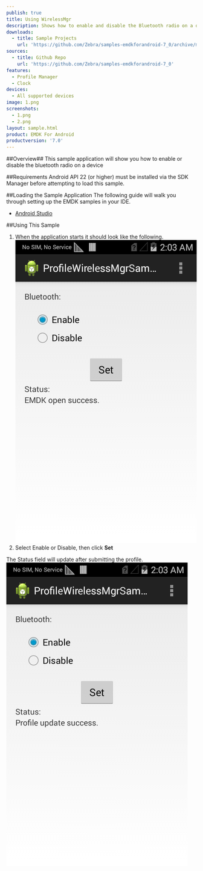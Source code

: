 ```yaml
---
publish: true
title: Using WirelessMgr
description: Shows how to enable and disable the Bluetooth radio on a device.
downloads:
  - title: Sample Projects
    url: 'https://github.com/Zebra/samples-emdkforandroid-7_0/archive/master.zip'
sources:
  - title: Github Repo
    url: 'https://github.com/Zebra/samples-emdkforandroid-7_0'
features:
  - Profile Manager
  - Clock
devices:
  - All supported devices
image: 1.png
screenshots:
  - 1.png
  - 2.png
layout: sample.html
product: EMDK For Android
productversion: '7.0'
---
```


##Overview##
This sample application will show you how to enable or disable the bluetooth radio on a device



##Requirements
Android API 22 (or higher) must be installed via the SDK Manager before attempting to load this sample.

##Loading the Sample Application
The following guide will walk you through setting up the EMDK samples in your IDE.

* [Android Studio](/emdk-for-android/7-0/guide/emdksamples_androidstudio)


##Using This Sample
1. When the application starts it should look like the following.  
  ![img](wireless1.png)  
2. Select Enable or Disable, then click **Set**
  
  The Status field will update after submitting the profile.
  ![img](wireless2.png)




















